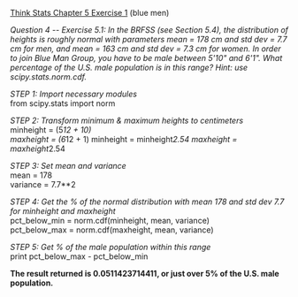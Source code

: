 [Think Stats Chapter 5 Exercise 1](http://greenteapress.com/thinkstats2/html/thinkstats2006.html#toc50) (blue men)

*Question 4 -- Exercise 5.1: In the BRFSS (see Section 5.4), the distribution of heights is roughly normal with parameters mean = 178 cm and std dev = 7.7 cm for men, and mean = 163 cm and std dev = 7.3 cm for women. In order to join Blue Man Group, you have to be male between 5'10" and 6'1". What percentage of the U.S. male population is in this range? Hint: use scipy.stats.norm.cdf.*  

*STEP 1: Import necessary modules*  
from scipy.stats import norm

*STEP 2: Transform minimum & maximum heights to centimeters*  
minheight = (5*12 + 10)  
maxheight = (6*12 + 1)
minheight = minheight*2.54
maxheight = maxheight*2.54    

*STEP 3: Set mean and variance*  
mean = 178  
variance = 7.7**2  

*STEP 4: Get the % of the normal distribution with mean 178 and std dev 7.7 for minheight and maxheight*  
pct_below_min = norm.cdf(minheight, mean, variance)  
pct_below_max = norm.cdf(maxheight, mean, variance)  

*STEP 5: Get % of the male population within this range*  
print pct_below_max - pct_below_min

**The result returned is 0.0511423714411, or just over 5% of the U.S. male population.**
